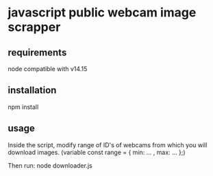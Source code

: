 # javascript public webcam image scrapper

## requirements

node compatible with v14.15

## installation

npm install

## usage

Inside the script, modify range of ID's of webcams from which you will download images.
(variable const range = { min: ... , max: ... };)

Then run:
node downloader.js
